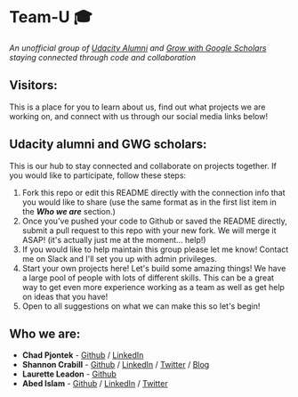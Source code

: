 # Team-U :mortar_board:

_An unofficial group of [Udacity Alumni](https://www.udacity.com/) and [Grow with Google Scholars](https://www.udacity.com/grow-with-google) staying connected through code and collaboration_

## Visitors:

This is a place for you to learn about us, find out what projects we are working on, and connect with us through our social media links below!

## Udacity alumni and GWG scholars:

This is our hub to stay connected and collaborate on projects together. If you would like to participate, follow these steps:

1. Fork this repo or edit this README directly with the connection info that you would like to share (use the same format as in the first list item in the **_Who we are_** section.)
2. Once you've pushed your code to Github or saved the README directly, submit a pull request to this repo with your new fork. We will merge it ASAP! (it's actually just me at the moment... help!)
3. If you would like to help maintain this group please let me know! Contact me on Slack and I'll set you up with admin privileges.
4. Start your own projects here! Let's build some amazing things! We have a large pool of people with lots of different skills. This can be a great way to get even more experience working as a team as well as get help on ideas that you have!
5. Open to all suggestions on what we can make this so let's begin!

## Who we are:

- **Chad Pjontek** - [Github](https://github.com/chadpjontek) / [LinkedIn](https://www.linkedin.com/in/chad-pjontek/)
- **Shannon Crabill** - [Github](https://github.com/scrabill) / [LinkedIn](https://www.linkedin.com/in/shannoncrabill/) / [Twitter](https://twitter.com/shannon_crabill) / [Blog](https://shannoncrabill.com/blog/)
- **Laurette Leadon** - [Github](https://github.com/psittacine)
- **Abed Islam** - [Github](https://github.com/notacouch) / [LinkedIn](https://www.linkedin.com/in/notacouch/) / [Twitter](https://twitter.com/notacouch)
